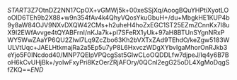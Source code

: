$START$3Z7OtnDZ2NN17CpOX+vGMWj5k+00xeSSjXq/AoogBQuYHPtiXyotLOoOID6TEh9b2X88+w9n354fAv4k4QhyVQosYkuGbuH+/du+MbgkHE1KUP4b9y8aW84OJV9NXvDXQW42CMs+h2uheH4hoZxEGC1ST25EZmZCnnKx7l8uX9I2EWfAvvge4tQYABFrnI/nKJa7k+pI7SFeRX1yUk+97aH8BTUnSYgnNRxPWY5WwZAaYP6QU2ZIwl7Lq9ZcZbo63Kh2bVXTxZAd9TEhdO/keZgw5183WULVtUqc+JAELHtkmajRa2a5Ep5u7yP8L6HxvczWDgXYbvIgaMhorOnRJkb3eYjo5F0INcdod40/MNP7QEIpVPQcgSst5GlwCLoOQDDLfw7djpeJ/Iq4y6B7BoH6kCvUHjBk+/yoIwFxyPri8KzOerZRjAFOry/0QCnl2egG25oDL4XgMoDqgSfZKQ==$END$